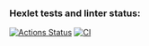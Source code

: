 ### Hexlet tests and linter status:
[![Actions Status](https://github.com/anvkos/rails-project-lvl1/workflows/hexlet-check/badge.svg)](https://github.com/anvkos/rails-project-lvl1/actions)
[![CI](https://github.com/anvkos/rails-project-lvl1/actions/workflows/main.yml/badge.svg?event=push)](https://github.com/anvkos/rails-project-lvl1/actions/workflows/main.yml)